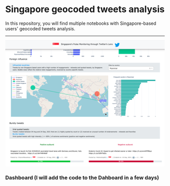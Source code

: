 # Singapore geocoded tweets analysis 

In this repository, you will find multiple notebooks with Singapore-based users' geocoded tweets analysis. 

--------------------------------------------------------------------------------
![Alt text](assets/sg-pulse-monitor.png?raw=true "Title")

### Dashboard (I will add the code to the Dahboard in a few days)

